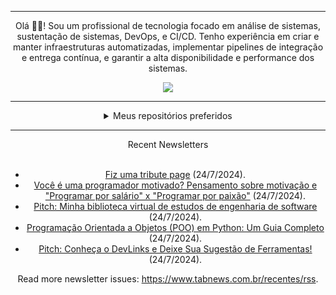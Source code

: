 <div align="center">
<hr>
<p>Olá 👋🏾! Sou um profissional de tecnologia focado em análise de sistemas, sustentação de sistemas, DevOps, e CI/CD. Tenho experiência em criar e manter infraestruturas automatizadas, implementar pipelines de integração e entrega contínua, e garantir a alta disponibilidade e performance dos sistemas.</p>
  <img src="https://media.giphy.com/media/yAGIvCiwPJn5C/giphy.gif">
<hr>
  <details>
  <summary>Meus repositórios preferidos</summary>
  <br />
  Alguns dos meus melhores repositórios:
  <br />
<br />
  <ul><li><a href=https://github.com/KubeNerd/aluratube target="_blank" rel="noopener noreferrer">KubeNerd/aluratube</a> (<b>0</b> ✨ and <b>0</b> 🍴): Aluratube - Desenvolvido durante a imersão React da Alura no final de 2022</li><li><a href=https://github.com/KubeNerd/nlw-ia target="_blank" rel="noopener noreferrer">KubeNerd/nlw-ia</a> (<b>0</b> ✨ and <b>0</b> 🍴): Projeto desenvolvido durante a NLW IA - Usando a API da OPENAI</li>
<li>More coming soon :).</li>
</ul>
  </details>
  <hr/>
    <summary>Recent Newsletters</summary>
  <br />
  <ul>
    <li><a href=https://www.tabnews.com.br/Arthurluiz/fiz-uma-tribute-page target="_blank" rel="noopener noreferrer">Fiz uma tribute page</a> (24/7/2024).</li><li><a href=https://www.tabnews.com.br/MinikoTheNiko/voce-e-uma-programador-motivado-pensamento-sobre-motivacao-e-programar-por-salario-x-programar-por-paixao target="_blank" rel="noopener noreferrer">Você é uma programador motivado? Pensamento sobre motivação e "Programar por salário" x "Programar por paixão"</a> (24/7/2024).</li><li><a href=https://www.tabnews.com.br/gabrielduete/pitch-minha-biblioteca-virtual-de-estudos-de-engenharia-de-software target="_blank" rel="noopener noreferrer">Pitch: Minha biblioteca virtual de estudos de engenharia de software</a> (24/7/2024).</li><li><a href=https://www.tabnews.com.br/nicolas11/programacao-orientada-a-objetos-poo-em-python-um-guia-completo target="_blank" rel="noopener noreferrer">Programação Orientada a Objetos (POO) em Python: Um Guia Completo</a> (24/7/2024).</li><li><a href=https://www.tabnews.com.br/mateusarcee/conheca-o-devlinks-e-deixe-sua-sugestao-de-ferramentas target="_blank" rel="noopener noreferrer">Pitch: Conheça o DevLinks e Deixe Sua Sugestão de Ferramentas!</a> (24/7/2024).</li>
  </ul>
<p>Read more newsletter issues: <a href="https://www.tabnews.com.br/recentes/rss">https://www.tabnews.com.br/recentes/rss</a>.</p>
  </details>
